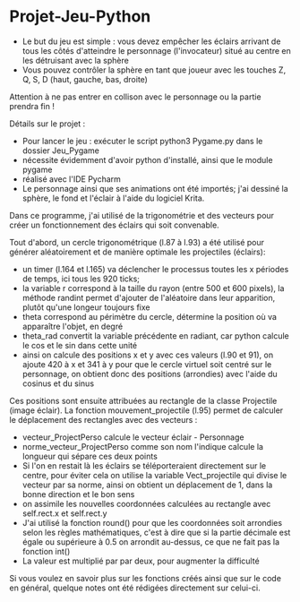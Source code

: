 # Projet-Jeu-Python 

- Le but du jeu est simple :  vous devez empêcher les éclairs arrivant de tous les côtés d'atteindre le personnage (l'invocateur) situé au centre en les détruisant avec la sphère
- Vous pouvez contrôler la sphère en tant que joueur avec les touches Z, Q, S, D (haut, gauche, bas, droite)

Attention à ne pas entrer en collison avec le personnage ou la partie prendra fin !

Détails sur le projet :

- Pour lancer le jeu : exécuter le script python3 Pygame.py dans le dossier Jeu_Pygame
- nécessite évidemment d'avoir python d'installé, ainsi que le module pygame
- réalisé avec l'IDE Pycharm
- Le personnage ainsi que ses animations ont été importés; j'ai dessiné la sphère, le fond et l'éclair à l'aide du logiciel Krita.

Dans ce programme, j'ai utilisé de la trigonométrie et des vecteurs pour créer un fonctionnement des éclairs qui soit convenable.

Tout d'abord, un cercle trigonométrique (l.87 à l.93) a été utilisé pour générer aléatoirement et de manière optimale les projectiles (éclairs):
- un timer (l.164 et l.165) va déclencher le processus toutes les x périodes de temps, ici tous les 920 ticks;
- la variable r correspond à la taille du rayon (entre 500 et 600 pixels), la méthode randint permet d'ajouter de l'aléatoire dans leur apparition, plutôt qu'une longeur toujours fixe
- theta correspond au périmètre du cercle, détermine la position où va apparaître l'objet, en degré
- theta_rad convertit la variable précédente en radiant, car python calcule le cos et le sin dans cette unité
- ainsi on calcule des positions x et y avec ces valeurs (l.90 et 91), on ajoute 420 à x et 341 à y pour que le cercle virtuel soit centré sur le             personnage, on obtient donc des positions (arrondies) avec l'aide du cosinus et du sinus

Ces positions sont  ensuite attribuées au rectangle de la classe Projectile (image éclair).
La fonction mouvement_projectile (l.95) permet de calculer le déplacement des rectangles avec des vecteurs :

- vecteur_ProjectPerso calcule le vecteur éclair - Personnage 
- norme_vecteur_ProjectPerso comme son nom l'indique calcule la longueur qui sépare ces deux points 
- Si l'on en restait là les éclairs se téléporteraient directement sur le centre, pour éviter cela on utilise la variable Vect_projectile qui divise le vecteur par sa norme, ainsi on obtient un déplacement de 1, dans la bonne direction et le bon sens
- on assimile les nouvelles coordonnées calculées au rectangle avec self.rect.x et self.rect.y
- J'ai utilisé la fonction round() pour que les coordonnées soit arrondies selon les règles mathématiques, c'est à dire que si la partie décimale est égale ou  supérieure à 0.5 on arrondit au-dessus, ce que ne fait pas la fonction int()
- La valeur est multiplié par par deux, pour augmenter la difficulté

Si vous voulez en savoir plus sur les fonctions créés ainsi que sur le code en général, quelque notes ont été rédigées directement sur celui-ci.


